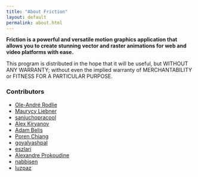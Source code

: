 ```yaml
---
title: "About Friction"
layout: default
permalink: about.html
---
```


**Friction is a powerful and versatile motion graphics application that allows you to create stunning vector and raster animations for web and video platforms with ease.**

This program is distributed in the hope that it will be useful, but WITHOUT ANY WARRANTY; without even the implied warranty of MERCHANTABILITY or FITNESS FOR A PARTICULAR PURPOSE.

### Contributors

* [Ole-André Rodlie](https://github.com/rodlie)
* [Maurycy Liebner](https://github.com/MaurycyLiebner)
* [sanjuchopracool](https://github.com/sanjuchopracool)
* [Alex Kiryanov](https://github.com/AlexKiryanov)
* [Adam Belis](https://www.adambelis.com)
* [Poren Chiang](https://github.com/rschiang)
* [goyalyashpal](https://github.com/goyalyashpal)
* [eszlari](https://github.com/eszlari)
* [Alexandre Prokoudine](https://github.com/prokoudine)
* [nabbisen](https://github.com/nabbisen)
* [luzpaz](https://github.com/luzpaz)
